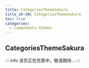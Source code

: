 ```yaml
---
title: CategoriesThemeSakura
title_zh-CN: CategoriesThemeSakura
toc: true
categories:
  - components-themes
---
```


## CategoriesThemeSakura

::: info
该页正在完善中，敬请期待...
:::

<!-- TODO: -->
